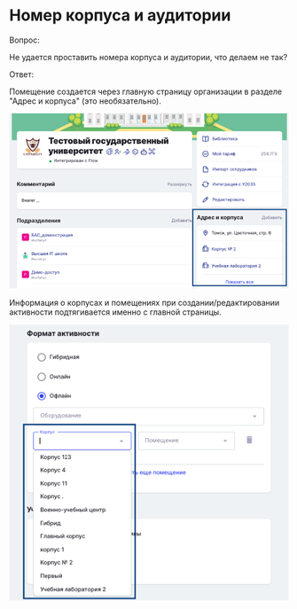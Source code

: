 # Номер корпуса и аудитории

Вопрос:

Не удается проставить номера корпуса и аудитории, что делаем не так?

Ответ:

Помещение создается через главную страницу организации в разделе "Адрес и корпуса" (это необязательно).&#x20;

![](<../.gitbook/assets/image (83).png>)

Информация о корпусах и помещениях при создании/редактировании активности подтягивается именно с главной страницы.

![](<../.gitbook/assets/image (84).png>)
